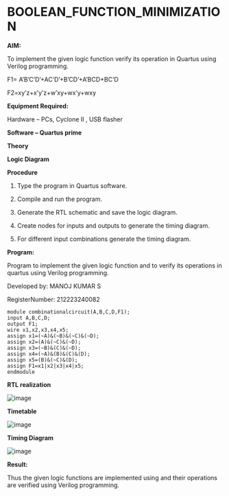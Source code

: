 # BOOLEAN_FUNCTION_MINIMIZATION

**AIM:**

To implement the given logic function verify its operation in Quartus using Verilog programming.

F1= A’B’C’D’+AC’D’+B’CD’+A’BCD+BC’D 

F2=xy’z+x’y’z+w’xy+wx’y+wxy

**Equipment Required:**

Hardware – PCs, Cyclone II , USB flasher

**Software – Quartus prime**

**Theory**

**Logic Diagram**

**Procedure**

1.	Type the program in Quartus software.

2.	Compile and run the program.

3.	Generate the RTL schematic and save the logic diagram.

4.	Create nodes for inputs and outputs to generate the timing diagram.

5.	For different input combinations generate the timing diagram.


**Program:**

 Program to implement the given logic function and to verify its operations in quartus using Verilog programming. 

Developed by: MANOJ KUMAR S

RegisterNumber: 212223240082
```
module combinationalcircuit(A,B,C,D,F1);
input A,B,C,D;
output F1;
wire x1,x2,x3,x4,x5;
assign x1=(~A)&(~B)&(~C)&(~D);
assign x2=(A)&(~C)&(~D);
assign x3=(~B)&(C)&(~D);
assign x4=(~A)&(B)&(C)&(D);
assign x5=(B)&(~C)&(D);
assign F1=x1|x2|x3|x4|x5;
endmodule
```
**RTL realization**

![image](https://github.com/Hemasonica774/BOOLEAN_FUNCTION_MINIMIZATION/assets/118361409/df67ac94-bbdd-4276-93b7-797ec0dee523)

**Timetable**

![image](https://github.com/Hemasonica774/BOOLEAN_FUNCTION_MINIMIZATION/assets/118361409/dba7a035-8cac-4c2f-bce3-6dd8297d91ad)

**Timing Diagram**

![image](https://github.com/Hemasonica774/BOOLEAN_FUNCTION_MINIMIZATION/assets/118361409/8d167ed3-baa3-478d-98c0-13e5baf78d0c)

**Result:**

Thus the given logic functions are implemented using and their operations are verified using Verilog programming.

